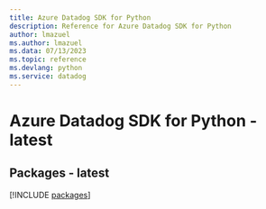 ```yaml
---
title: Azure Datadog SDK for Python
description: Reference for Azure Datadog SDK for Python
author: lmazuel
ms.author: lmazuel
ms.data: 07/13/2023
ms.topic: reference
ms.devlang: python
ms.service: datadog
---
```

# Azure Datadog SDK for Python - latest
## Packages - latest
[!INCLUDE [packages](datadog-index.md)]